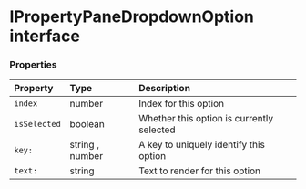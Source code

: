 # IPropertyPaneDropdownOption interface





### Properties

| Property	   | Type	| Description|
|:-------------|:-------|:-----------|
|`index`      | number | Index for this option |
|`isSelected`      | boolean | Whether this option is currently selected |
|`key:`      | string , number | A key to uniquely identify this option |
|`text:`      | string | Text to render for this option |




